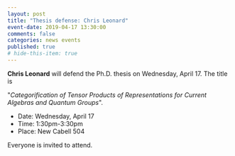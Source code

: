 ```yaml
---
layout: post
title: "Thesis defense: Chris Leonard"
event-date: 2019-04-17 13:30:00
comments: false
categories: news events
published: true
# hide-this-item: true
---
```


**Chris Leonard** will defend the Ph.D. thesis on Wednesday, April 17. 
The title is

"_Categorification of Tensor Products of Representations for Current Algebras and Quantum Groups_".

- Date: Wednesday, April 17
- Time: 1:30pm-3:30pm
- Place: New Cabell 504

Everyone is invited to attend.
